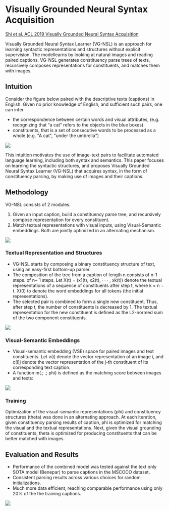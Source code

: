 # Visually Grounded Neural Syntax Acquisition

[Shi et al. ACL 2019 Visually Grounded Neural Syntax Acquisition](https://arxiv.org/abs/1906.02890)

Visually Grounded Neural Syntax Learner (VG-NSL) is an approach for learning syntactic representations and structures without explicit supervision. The modellearns by looking at natural images and reading paired captions. VG-NSL generates constituency parse trees of texts, recursively composes representations for constituents, and matches them with images.

## Intuition
Consider the figure below paired with the descriptive texts (captions) in English. Given no prior knowledge of English, and sufficient such pairs, one can infer 
- the correspondence between certain words and visual attributes, (e.g. recognizing that “a cat” refers to the objects in the blue boxes).
- constituents, that is a set of consecutive words to be processed as a whole (e.g. "A cat", "under the umbrella")

![](https://github.com/bhatiakartik10/neuroscience-ai-reading-course/blob/master/Kartik_2017A7PS0051G/Visually%20Grounded%20Neural%20Syntax%20Acquisition/1.jpg?raw=true)

This intuition motivates the use of image-text pairs to facilitate automated language learning, including both syntax and semantics. 
This paper focuses on learning the syntactic structures, and proposes Visually Grounded Neural Syntax Learner (VG-NSL) that acquires syntax, in the form of constituency parsing, by making use of images and their captions.

## Methodology

VG-NSL consists of 2 modules.
1. Given an input caption, build a constituency parse tree, and recursively compose representation for every constituent. 
2. Match textual representations with visual inputs, using Visual-Semantic embeddings. 
Both are jointly optimized in an alternating mechanism.

![](https://github.com/bhatiakartik10/neuroscience-ai-reading-course/blob/master/Kartik_2017A7PS0051G/Visually%20Grounded%20Neural%20Syntax%20Acquisition/2.jpg?raw=true)

### Textual Representation and Structures

- VG-NSL starts by composing a binary constituency structure of text, using an easy-first bottom-up parser.
- The composition of the tree from a caption of length n consists of n-1 steps. of n− 1 steps. Let X(t) = (x1(t), x2(t), · · · , xk(t)) denote the textual representations of a sequence of constituents after step t, where k = n − t. X(0) to denote the word embeddings for all tokens (the initial representations).
- The selected pair is combined to form a single new constituent. Thus, after step t, the number of constituents is decreased by 1. The textual representation for the new constituent is defined as the L2-normed sum of the two component constituents.

![](https://github.com/bhatiakartik10/neuroscience-ai-reading-course/blob/master/Kartik_2017A7PS0051G/Visually%20Grounded%20Neural%20Syntax%20Acquisition/3.jpg?raw=true)

### Visual-Semantic Embeddings

- Visual-semantic embedding (VSE) space for paired images and text constituents. Let v(i) denote the vector representation of an image i, and c(i)j denote the vector representation of the j-th constituent of its corresponding text caption.
- A function m(.; .; phi) is defined as the matching score between images and texts:

![](https://github.com/bhatiakartik10/neuroscience-ai-reading-course/blob/master/Kartik_2017A7PS0051G/Visually%20Grounded%20Neural%20Syntax%20Acquisition/7.jpg?raw=true)

### Training

Optimization of the visual-semantic representations (phi) and constituency structures (theta) was done in an alternating approach. At each iteration, given constituency parsing results of caption, phi is optimized for matching the visual and the textual representations. Next, given the visual grounding of constituents, theta is optimized for producing constituents that can be better matched with images.

## Evaluation and Results

- Performance of the combined model was tested against the text only SOTA model (Benepar) to parse captions in the MSCOCO dataset. 
- Consistent parsing results across various choices for random initializations. 
- Much more data efficient, reaching comparable performance using only 20% of the the training captions. 

![](https://github.com/bhatiakartik10/neuroscience-ai-reading-course/blob/master/Kartik_2017A7PS0051G/Visually%20Grounded%20Neural%20Syntax%20Acquisition/8.jpg?raw=true)


